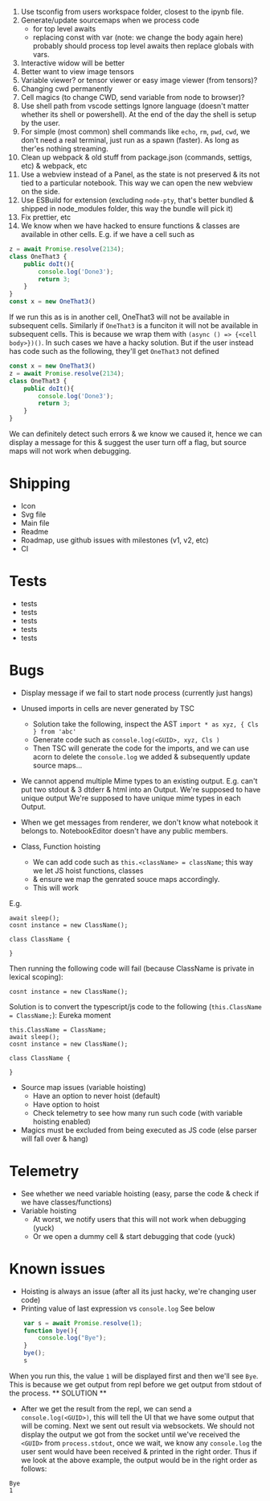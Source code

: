 1. Use tsconfig from users workspace folder, closest to the ipynb file.
2. Generate/update sourcemaps when we process code
    * for top level awaits
    * replacing const with var (note: we change the body again here)
    probably should process top level awaits then replace globals with vars.
3. Interactive widow will be better
4. Better want to view image tensors
5. Variable viewer? or tensor viewer or easy image viewer (from tensors)?
6. Changing cwd permanently
7. Cell magics (to change CWD, send variable from node to browser)?
8. Use shell path from vscode settings
Ignore language (doesn't matter whether its shell or powershell).
At the end of the day the shell is setup by the user.
9. For simple (most common) shell commands like `echo`, `rm`, `pwd`, `cwd`, we don't need a real terminal, just run as a spawn (faster). As long as ther'es nothing streaming.
10. Clean up webpack & old stuff from package.json (commands, settigs, etc) & webpack, etc
11. Use a webview instead of a Panel, as the state is not preserved & its not tied to a particular notebook.
    This way we can open the new webview on the side.
12. Use ESBuild for extension (excluding `node-pty`, that's better bundled & shipped in node_modules folder, this way the bundle will pick it)
13. Fix prettier, etc
14. We know when we have hacked to ensure functions & classes are available in other cells.
E.g. if we have a cell such as
```typescript
z = await Promise.resolve(2134);
class OneThat3 {
    public doIt(){
        console.log('Done3');
        return 3;
    }
}
const x = new OneThat3()
```
If we run this as is in another cell, OneThat3 will not be available in subsequent cells.
Similarly if `OneThat3` is a funciton it will not be available in subsequent cells.
This is because we wrap them with `(async () => {<cell body>})()`.
In such cases we have a hacky solution.
But if the user instead has code such as the following, they'll get `OneThat3` not defined
```typescript
const x = new OneThat3()
z = await Promise.resolve(2134);
class OneThat3 {
    public doIt(){
        console.log('Done3');
        return 3;
    }
}
```

We can definitely detect such errors & we know we caused it, hence we can display a message for this & suggest the user
turn off a flag, but source maps will not work when debugging.



# Shipping
* Icon
* Svg file
* Main file
* Readme
* Roadmap, use github issues with milestones (v1, v2, etc)
* CI

# Tests
* tests
* tests
* tests
* tests
* tests
# Bugs
* Display message if we fail to start node process (currently just hangs)
* Unused imports in cells are never generated by TSC
    * Solution take the following, inspect the AST `import * as xyz, { Cls } from 'abc'`
    * Generate code such as `console.log(<GUID>, xyz, Cls )`
    * Then TSC will generate the code for the imports, and we can use acorn to delete the `console.log` we added & subsequently update source maps...

* We cannot append multiple Mime types to an existing output. E.g. can't put two stdout & 3 dtderr & html into an Output.
We're supposed to have unique output
We're supposed to have unique mime types in each Output.
* When we get messages from renderer, we don't know what notebook it belongs to.
NotebookEditor doesn't have any public members.
* Class, Function hoisting
    * We can add code such as `this.<className> = className`; this way we let JS hoist functions, classes
    * & ensure we map the genrated souce maps accordingly.
    * This will work

E.g.
```typecript
await sleep();
cosnt instance = new ClassName();

class ClassName {

}
```
Then running the following code will fail (because ClassName is private in lexical scoping):
```
cosnt instance = new ClassName();
```
Solution is to convert the typescript/js code to the following (`this.ClassName = ClassName;`):
Eureka moment
```typecript
this.ClassName = ClassName;
await sleep();
cosnt instance = new ClassName();

class ClassName {

}
```


* Source map issues (variable hoisting)
    * Have an option to never hoist (default)
    * Have option to hoist
    * Check telemetry to see how many run such code (with variable hoisting enabled)
* Magics must be excluded from being executed as JS code (else parser will fall over & hang)

# Telemetry
* See whether we need variable hoisting
(easy, parse the code & check if we have classes/functions)
* Variable hoisting
    * At worst, we notify users that this will not work when debugging (yuck)
    * Or we open a dummy cell & start debugging that code (yuck)



# Known issues
* Hoisting is always an issue (after all its just hacky, we're changing user code)
* Printing value of last expression vs `console.log`
See below
```typescript
    var s = await Promise.resolve(1);
    function bye(){
        console.log("Bye");
    }
    bye();
    s
```
When you run this, the value `1` will be displayed first and then we'll see `Bye`.
This is because we get output from repl before we get output from stdout of the process.
** SOLUTION **
* After we get the result from the repl, we can send a `console.log(<GUID>)`, this will
tell the UI that we have some output that will be coming.
Next we sent out result via websockets. We should not display the output we got from the socket
until we've received the `<GUID>` from `process.stdout`, once we wait, we know any `console.log` the
user sent would have been received & printed in the right order.
Thus if we look at the above example, the output would be in the right order as follows:
```
Bye
1
```

